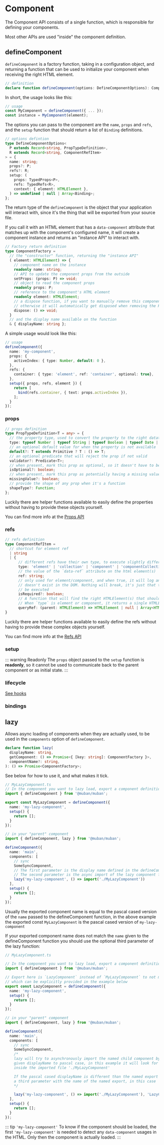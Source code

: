 # Component

The Component API consists of a single function, which is responsible for defining your components.

Most other APIs are used "inside" the component definition.

## defineComponent

`defineComponent` is a factory function, taking in a configuration object, and returning a function
that can be used to initialize your component when receiving the right HTML element.

```ts
// definition
declare function defineComponent(options: DefineComponentOptions): ComponentFactory;
```

In short, the usage looks like this:

```ts
// usage
const MyComponent = defineComponent({ ... });
const instance = MyComponent(element);
```

The options you can pass to the component are the `name`, `props` and `refs`, and the `setup`
function that should return a list of `Binding` definitions.

```ts
// options defintion
type DefineComponentOptions<
  P extends Record<string, PropTypeDefinition>,
  R extends Record<string, ComponentRefItem>
> = {
  name: string;
  props?: P;
  refs?: R;
  setup: (
    props: TypedProps<P>,
    refs: TypedRefs<R>,
    context: { element: HTMLElement },
  ) => undefined | null | Array<Binding>;
};
```

The return type of the `defineComponent` is the object that your application will interact with,
since it's the thing that will be exported from your source file.

If you call it with an HTML element that has a `data-component` attribute that matches up with the
component's configured name, it will create a component instance and returns an "instance API" to
interact with.

```ts
// Factory return definition
type ComponentFactory =
  // the "constructor" function, returning the "instance API"
  ( element: HTMLElement) => {
    // component name on the instance
    readonly name: string;
    // API to update the component props from the outside
    setProps: (props: P) => void;
    // object to read the component props
    readonly props: P;
    // reference to the component's HTML element
    readonly element: HTMLElement;
    // a dispose function, if you want to manually remove this component
    // otherwise it will automatically get disposed when removing the HTML element from the DOM
    dispose: () => void;
  } 
  // and the display name available on the function
  & { displayName: string };
```

A simple usage would look like this:

```ts
// usage
defineComponent({
  name: 'my-component',
  props: {
    activeIndex: { type: Number, default: 0 }, 
  },
  refs: {
    container: { type: 'element', ref: 'container', optional: true},
  },
  setup({ props, refs, element }) {
    return [
      bind(refs.container, { text: props.activeIndex }),
    ];
  }
});
```

### props

```ts
// props definition
type PropTypeDefinition<T = any> = {
  // the property type, used to convert the property to the right datatype
  type: typeof Number | typeof String | typeof Boolean | typeof Date | typeof Array | typeof Object | typeof Function;
  // an optional default value for when the property is not available
  default?: T extends Primitive ? T : () => T;
  // an optional predicate that will reject the prop if not valid
  validator?: Predicate<T>;
  // when present, mark this prop as optional, so it doesn't have to be available in the HTML
  isOptional?: boolean;
  // when present, mark this prop as potentially having a missing value, typing it as `| undefined`
  missingValue?: boolean;
  // provide the shape of any prop when it's a function
  shapeType?: Function;
};
```

Luckily there are helper functions available to easily define the properties without having to
provide these objects yourself.

You can find more info at the [Props API](./props.md)

### refs

```ts
// refs definition
type ComponentRefItem =
  // shortcut for element ref
  | string
  | {
      // different refs have their own type, to execute slightly different logic on them
      type: 'element' | 'collection' | 'component' | 'componentCollection';
      // the value of the `data-ref` attribute on the html element(s)
      ref: string;
      // only used for element/component, and when true, it will log an error if the element
      // doesn't exist in the DOM. Nothing will break, it's just that the bindings will not
      // be executed  
      isRequired?: boolean;
      // A function that will find the right HTMLElement(s) that should be used for the refs.
      // When `type` is element or component, it returns a single HTMLElement or null.
      queryRef: (parent: HTMLElement) => HTMLElement | null | Array<HTMLElement>;
}
```

Luckily there are helper functions available to easily define the refs without having to provide
these complex objects yourself.

You can find more info at the [Refs API](./refs.md)

### setup

::: warning Readonly 
The `props` object passed to the `setup` function is **readonly**, so it cannot be used to
communicate back to the parent component or as initial state.
:::

### lifecycle

[See hooks](./hooks.md)

### bindings

## lazy

Allows async loading of components when they are actually used, to be used in the
`components` option of `defineComponent`.

```ts
declare function lazy(
  displayName: string,
  getComponent: () => Promise<{ [key: string]: ComponentFactory }>,
  componentName?: string,
): () => Promise<ComponentFactory>;
```

See below for how to use it, and what makes it tick.

```ts
// MyLazyComponent.ts
// In the component you want to lazy load, export a component definition
import { defineComponent } from '@muban/muban';

export const MyLazyComponent = defineComponent({
  name: 'my-lazy-component',
  setup() {
    return [];
  }
});
```

```ts
// in your "parent" component
import { defineComponent, lazy } from '@muban/muban';

defineComponent({
  name: 'main',
  components: [
    // sync
    SomeSyncComponent,
    // The first parameter is the display name defined in the defineComponent function
    // The second parameter is the async import of the lazy component file
    lazy('my-lazy-component', () => import('./MyLazyComponent'))
  ],
  setup() {
    return [];
  }
});
```

Usually the exported component name is equal to the pascal cased version of the `name` passed to the defineComponent function, in the above example the exported const `MyLazyComponent` is the pascal cased version of `my-lazy-component`

If your exported component name does not match the `name` given to the defineComponent function you should use the optional third parameter of the lazy function:

```ts
// MyLazyComponent.ts

// In the component you want to lazy load, export a component definition
import { defineComponent } from '@muban/muban';

// Export here is `LazyComponent` instead of `MyLazyComponent` to not match convention,
// which can be explicitly provided in the example below
export const LazyComponent = defineComponent({
  name: 'my-lazy-component',
  setup() {
    return [];
  }
});
```
```ts
// in your "parent" component
import { defineComponent, lazy } from '@muban/muban';

defineComponent({
  name: 'main',
  components: [
    // sync
    SomeSyncComponent,
    /* 
    lazy will try to asynchronously import the named child component by converting the
    given displayName to pascal case, in this example it will look for MyLazyComponent
    inside the imported file './MyLazyComponent'

    If the pascal cased displayName is different than the named export you can pass
    a third parameter with the name of the named export, in this case 'LazyComponent'
    */

    lazy('my-lazy-component', () => import('./MyLazyComponent'), 'LazyComponent')
  ],
  setup() {
    return [];
  }
});
```

::: tip `'my-lazy-component'`
To know if the component should be loaded, the first `'my-lazy-component'` is needed to detect
any `data-component` usages in the HTML. Only then the component is actually loaded.
:::

